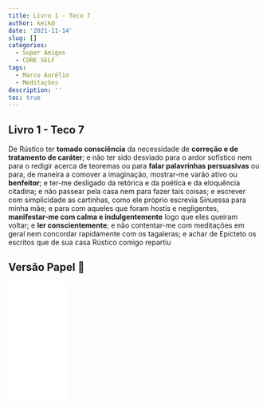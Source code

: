 ```yaml
---
title: Livro 1 - Teco 7
author: keik@
date: '2021-11-14'
slug: []
categories:
  - Super Amigos
  - CORE SELF
tags:
  - Marco Aurélio
  - Meditações
description: ''
toc: true
---
```


## Livro 1 - Teco 7

De Rústico ter **tomado consciência** da necessidade de **correção e de tratamento de caráter**; e não ter sido desviado para o ardor sofístico nem para o redigir acerca de teoremas ou para **falar palavrinhas persuasivas** ou para, de maneira a comover a imaginação, mostrar-me varão ativo ou **benfeitor**; e ter-me desligado da retórica e da poética e da eloquência citadina; e não passear pela casa nem para fazer tais coisas; e escrever com simplicidade as cartinhas, como ele próprio escrevia Sinuessa para minha mãe; e para com aqueles que foram hostis e negligentes, **manifestar-me com calma e indulgentemente** logo que eles queiram voltar; e **ler conscientemente**; e não contentar-me com meditações em geral nem concordar rapidamente com os tagaleras; e achar de Epicteto os escritos que de sua casa Rústico comigo repartiu


## Versão Papel :book:
<iframe style="width:120px;height:240px;" marginwidth="0" marginheight="0" scrolling="no" frameborder="0" src="//ws-na.amazon-adsystem.com/widgets/q?ServiceVersion=20070822&OneJS=1&Operation=GetAdHtml&MarketPlace=BR&source=ss&ref=as_ss_li_til&ad_type=product_link&tracking_id=mundodekeika-20&language=pt_BR&marketplace=amazon&region=BR&placement=B092FVY4BB&asins=B092FVY4BB&linkId=37c5ec14221f61f811029aa88b520891&show_border=true&link_opens_in_new_window=true"></iframe>